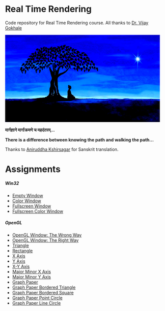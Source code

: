 Real Time Rendering
===================
Code repository for Real Time Rendering course. All thanks to [Dr. Vijay Gokhale](http://astromedicomp.org/dr-vijay-gokhale)

![theUltimateCreation][theUltimateCreation-image]

**मार्गज्ञाने मार्गाक्रमणे च महदंतरम्...**

**There is a difference between knowing the path and walking the path...**

Thanks to [Aniruddha Kshirsagar]() for Sanskrit translation.

# Assignments

##### Win32

* [Empty Window](window)
* [Color Window](colorWindow)
* [Fullscreen Window](fullscreenWindow)
* [Fullscreen Color Window](fullscreenColorWindow)

##### OpenGL

* [OpenGL Window: The Wrong Way](openGLWindowWrongWay)
* [OpenGL Window: The Right Way](openGLWindow)
* [Triangle](triangle)
* [Rectangle](rectangle)
* [X Axis](xAxis)
* [Y Axis](yAxis)
* [X-Y Axis](xyAxis)
* [Major Minor X Axis](majorMinorXAxis)
* [Major Minor Y Axis](majorMinorYAxis)
* [Graph Paper](graphPaper)
* [Graph Paper Bordered Triangle](graphPaperBorderedTriangle)
* [Graph Paper Bordered Square](graphPaperBorderedSquare)
* [Graph Paper Point Circle](graphPaperPointCircle)
* [Graph Paper Line Circle](graphPaperLineCircle)

<!-- Image declaration -->

[theUltimateCreation-image]: ./theUltimateCreation.png "The Ultimate Creation"
